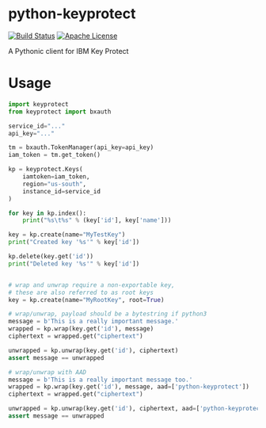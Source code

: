 # python-keyprotect

[![Build Status](https://travis-ci.org/locke105/python-keyprotect.svg?branch=master)](https://travis-ci.org/locke105/python-keyprotect)
[![Apache License](http://img.shields.io/badge/license-APACHE2-blue.svg)](https://www.apache.org/licenses/LICENSE-2.0.html)

A Pythonic client for IBM Key Protect

# Usage

```python
import keyprotect
from keyprotect import bxauth

service_id="..."
api_key="..."

tm = bxauth.TokenManager(api_key=api_key)
iam_token = tm.get_token()

kp = keyprotect.Keys(
    iamtoken=iam_token,
    region="us-south",
    instance_id=service_id
)

for key in kp.index():
    print("%s\t%s" % (key['id'], key['name']))

key = kp.create(name="MyTestKey")
print("Created key '%s'" % key['id'])

kp.delete(key.get('id'))
print("Deleted key '%s'" % key['id'])


# wrap and unwrap require a non-exportable key,
# these are also referred to as root keys
key = kp.create(name="MyRootKey", root=True)

# wrap/unwrap, payload should be a bytestring if python3
message = b'This is a really important message.'
wrapped = kp.wrap(key.get('id'), message)
ciphertext = wrapped.get("ciphertext")

unwrapped = kp.unwrap(key.get('id'), ciphertext)
assert message == unwrapped

# wrap/unwrap with AAD
message = b'This is a really important message too.'
wrapped = kp.wrap(key.get('id'), message, aad=['python-keyprotect'])
ciphertext = wrapped.get("ciphertext")

unwrapped = kp.unwrap(key.get('id'), ciphertext, aad=['python-keyprotect'])
assert message == unwrapped
```
